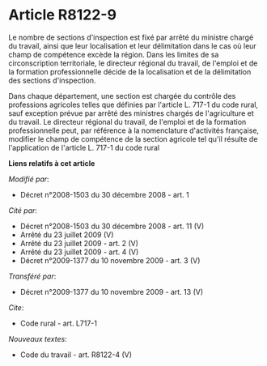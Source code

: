 # Article R8122-9

Le nombre de sections d'inspection est fixé par arrêté du ministre chargé du travail, ainsi que leur localisation et leur
délimitation dans le cas où leur champ de compétence excède la région. Dans les limites de sa circonscription territoriale,
le directeur régional du travail, de l'emploi et de la formation professionnelle décide de la localisation et de la
délimitation des sections d'inspection. 

Dans chaque département, une section est chargée du contrôle des professions agricoles telles que définies par l'article L.
717-1 du code rural, sauf exception prévue par arrêté des ministres chargés de l'agriculture et du travail. Le directeur
régional du travail, de l'emploi et de la formation professionnelle peut, par référence à la nomenclature d'activités
française, modifier le champ de compétence de la section agricole tel qu'il résulte de l'application de l'article L. 717-1 du
code rural

**Liens relatifs à cet article**

_Modifié par_:

  - Décret n°2008-1503 du 30 décembre 2008 - art. 1

_Cité par_:

  - Décret n°2008-1503 du 30 décembre 2008 - art. 11 (V)
  - Arrêté du 23 juillet 2009 (V)
  - Arrêté du 23 juillet 2009 - art. 2 (V)
  - Arrêté du 23 juillet 2009 - art. 4 (V)
  - Décret n°2009-1377 du 10 novembre 2009 - art. 3 (V)

_Transféré par_:

  - Décret n°2009-1377  du 10 novembre 2009 - art. 13 (V)

_Cite_:

  - Code rural - art. L717-1

_Nouveaux textes_:

  - Code du travail - art. R8122-4 (V)

